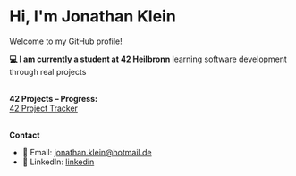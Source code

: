 # Hi, I'm Jonathan Klein

Welcome to my GitHub profile!

**💻 I am currently a student at 42 Heilbronn**
learning software development through real projects
<br/><br/>

**42 Projects – Progress:**<br/>
  [42 Project Tracker](https://github.com/JoKleiner/42-Coding-School.git)
<br/><br/>

**Contact**

- 📧 Email: [jonathan.klein@hotmail.de](mailto:jonathan.klein@hotmail.de)
- 🔗 LinkedIn: [linkedin](https://www.linkedin.com/in/jonathan-klein-83554418b/)
